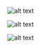 ![alt text](https://uphinhnhanh.com/images/2018/01/22/screencapture-confusion-d1ebb-firebaseapp-aboutus-1516631856594.png)


![alt text](https://uphinhnhanh.com/images/2018/01/22/screencapture-confusion-d1ebb-firebaseapp-dishdetail-5CABRQnvwI99KRjkB76g-1516631874115.png)



![alt text](https://uphinhnhanh.com/images/2018/01/22/screencapture-confusion-d1ebb-firebaseapp-home-1516631848275.png)
